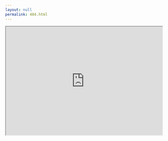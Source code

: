 ```yaml
---
layout: null
permalink: 404.html
---
```

<iframe height='350' width='100%' src='http://timeglider.com/t/92321a9da0cfdc9f921f?min_zoom=13&max_zoom=43' allowfullscreen></iframe>
